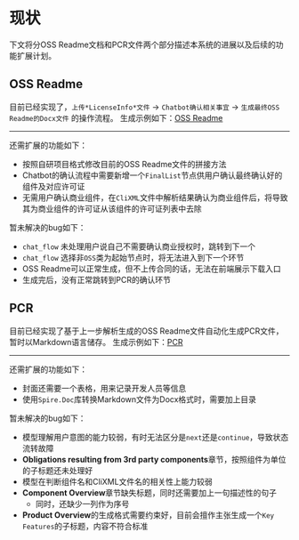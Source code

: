 # 现状
下文将分OSS Readme文档和PCR文件两个部分描述本系统的进展以及后续的功能扩展计划。

## OSS Readme
目前已经实现了，`上传*LicenseInfo*文件` -> `Chatbot确认相关事宜` -> `生成最终OSS Readme的Docx文件` 的操作流程。
生成示例如下：[OSS Readme](downloads\c1bd08a4-bc7c-4a0f-b8fa-b7a1412cf252\Final_OSS_Readme.docx)

---
还需扩展的功能如下：
- 按照自研项目格式修改目前的OSS Readme文件的拼接方法
- Chatbot的确认流程中需要新增一个`FinalList`节点供用户确认最终确认好的组件及对应许可证
- 无需用户确认商业组件，在`CliXML`文件中解析结果确认为商业组件后，将导致其为商业组件的许可证从该组件的许可证列表中去除

暂未解决的bug如下：
- `chat_flow` 未处理用户说自己不需要确认商业授权时，跳转到下一个
- `chat_flow` 选择非`OSS`类为起始节点时，将无法进入到下一个环节
- OSS Readme可以正常生成，但不上传合同的话，无法在前端展示下载入口
- 生成完后，没有正常跳转到PCR的确认环节

## PCR
目前已经实现了基于上一步解析生成的OSS Readme文件自动化生成PCR文件，暂时以Markdown语言储存。
生成示例如下：[PCR](downloads\test\product_clearance\1th_report.md)

---
还需扩展的功能如下：
- 封面还需要一个表格，用来记录开发人员等信息
- 使用`Spire.Doc`库转换Markdown文件为Docx格式时，需要加上目录

暂未解决的bug如下：
- 模型理解用户意图的能力较弱，有时无法区分是`next`还是`continue`，导致状态流转故障
- **Obligations resulting from 3rd party components**章节，按照组件为单位的子标题还未处理好
- 模型在判断组件名和CliXML文件名的相关性上能力较弱
- **Component Overview**章节缺失标题，同时还需要加上一句描述性的句子
  - 同时，还缺少一列作为序号
- **Product Overview**的生成格式需要约束好，目前会擅作主张生成一个`Key Features`的子标题，内容不符合标准